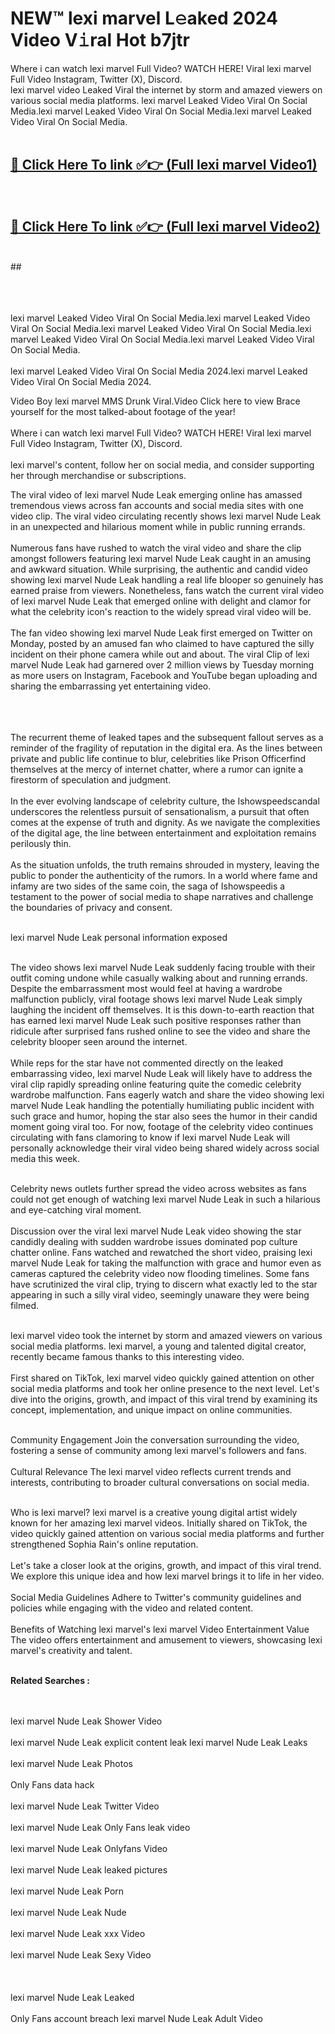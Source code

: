 
# NEW™ lexi marvel L𝚎aked 2024 Video V𝚒ral Hot b7jtr

Where i can watch lexi marvel Full Video? WATCH HERE! Viral lexi marvel Full Video Instagram, Twitter (X), Discord. <br>
lexi marvel video Leaked Viral the internet by storm and amazed viewers on various social media platforms. lexi marvel Leaked Video Viral On Social Media.lexi marvel Leaked Video Viral On Social Media.lexi marvel Leaked Video Viral On Social Media.<br>
 <br>

##  <a href="hhttps://clipsfans.site?title=lexi_marvel&ref=git">🔴 Click Here To link ✅👉 (Full lexi marvel Video1)</a><br>
  <br>

##  <a href="https://clipsfans.site?title=lexi_marvel&ref=git">🔴 Click Here To link ✅👉 (Full lexi marvel Video2)</a><br>
  <br>
  ##


  <br>

  <br>

<br><br>
lexi marvel Leaked Video Viral On Social Media.lexi marvel Leaked Video Viral On Social Media.lexi marvel Leaked Video Viral On Social Media.lexi marvel Leaked Video Viral On Social Media.lexi marvel Leaked Video Viral On Social Media.
<br><br>
lexi marvel Leaked Video Viral On Social Media 2024.lexi marvel Leaked Video Viral On Social Media 2024.


Video Boy lexi marvel MMS Drunk Viral.Video Click here to view Brace yourself for the most talked-about footage of the year!
<br><br>
Where i can watch lexi marvel Full Video? WATCH HERE! Viral lexi marvel Full Video Instagram, Twitter (X), Discord.
<br><br>
lexi marvel's content, follow her on social media, and consider supporting her through merchandise or subscriptions.


The viral video of lexi marvel Nude Leak emerging online has amassed tremendous views across fan accounts and social media sites with one video clip. The viral video circulating recently shows lexi marvel Nude Leak in an unexpected and hilarious moment while in public running errands.
<br><br>
Numerous fans have rushed to watch the viral video and share the clip amongst followers featuring lexi marvel Nude Leak caught in an amusing and awkward situation. While surprising, the authentic and candid video showing lexi marvel Nude Leak handling a real life blooper so genuinely has earned praise from viewers. Nonetheless, fans watch the current viral video of lexi marvel Nude Leak that emerged online with delight and clamor for what the celebrity icon's reaction to the widely spread viral video will be.
<br><br>
The fan video showing lexi marvel Nude Leak first emerged on Twitter on Monday, posted by an amused fan who claimed to have captured the silly incident on their phone camera while out and about. The viral Clip of lexi marvel Nude Leak had garnered over 2 million views by Tuesday morning as more users on Instagram, Facebook and YouTube began uploading and sharing the embarrassing yet entertaining video.
<br><br>


<br><br>
The recurrent theme of leaked tapes and the subsequent fallout serves as a reminder of the fragility of reputation in the digital era. As the lines between private and public life continue to blur, celebrities like Prison Officerfind themselves at the mercy of internet chatter, where a rumor can ignite a firestorm of speculation and judgment.
<br><br>
In the ever evolving landscape of celebrity culture, the Ishowspeedscandal underscores the relentless pursuit of sensationalism, a pursuit that often comes at the expense of truth and dignity. As we navigate the complexities of the digital age, the line between entertainment and exploitation remains perilously thin.
<br><br>
As the situation unfolds, the truth remains shrouded in mystery, leaving the public to ponder the authenticity of the rumors. In a world where fame and infamy are two sides of the same coin, the saga of Ishowspeedis a testament to the power of social media to shape narratives and challenge the boundaries of privacy and consent.
<br><br>





lexi marvel Nude Leak personal information exposed
<br><br>



The video shows lexi marvel Nude Leak suddenly facing trouble with their outfit coming undone while casually walking about and running errands. Despite the embarrassment most would feel at having a wardrobe malfunction publicly, viral footage shows lexi marvel Nude Leak simply laughing the incident off themselves. It is this down-to-earth reaction that has earned lexi marvel Nude Leak such positive responses rather than ridicule after surprised fans rushed online to see the video and share the celebrity blooper seen around the internet.
<br><br>
While reps for the star have not commented directly on the leaked embarrassing video, lexi marvel Nude Leak will likely have to address the viral clip rapidly spreading online featuring quite the comedic celebrity wardrobe malfunction. Fans eagerly watch and share the video showing lexi marvel Nude Leak handling the potentially humiliating public incident with such grace and humor, hoping the star also sees the humor in their candid moment going viral too. For now, footage of the celebrity video continues circulating with fans clamoring to know if lexi marvel Nude Leak will personally acknowledge their viral video being shared widely across social media this week.
<br><br>

Celebrity news outlets further spread the video across websites as fans could not get enough of watching lexi marvel Nude Leak in such a hilarious and eye-catching viral moment.
<br><br>
Discussion over the viral lexi marvel Nude Leak video showing the star candidly dealing with sudden wardrobe issues dominated pop culture chatter online. Fans watched and rewatched the short video, praising lexi marvel Nude Leak for taking the malfunction with grace and humor even as cameras captured the celebrity video now flooding timelines. Some fans have scrutinized the viral clip, trying to discern what exactly led to the star appearing in such a silly viral video, seemingly unaware they were being filmed.
<br><br>


lexi marvel video took the internet by storm and amazed viewers on various social media platforms. lexi marvel, a young and talented digital creator, recently became famous thanks to this interesting video.
<br><br>
First shared on TikTok, lexi marvel video quickly gained attention on other social media platforms and took her online presence to the next level. Let's dive into the origins, growth, and impact of this viral trend by examining its concept, implementation, and unique impact on online communities.
<br><br>

Community Engagement Join the conversation surrounding the video, fostering a sense of community among lexi marvel's followers and fans.
<br><br>
Cultural Relevance The lexi marvel video reflects current trends and interests, contributing to broader cultural conversations on social media.
<br><br>




Who is lexi marvel? lexi marvel is a creative young digital artist widely known for her amazing lexi marvel videos. Initially shared on TikTok, the video quickly gained attention on various social media platforms and further strengthened Sophia Rain's online reputation.
<br><br>
Let's take a closer look at the origins, growth, and impact of this viral trend. We explore this unique idea and how lexi marvel brings it to life in her video.
<br><br>
Social Media Guidelines Adhere to Twitter's community guidelines and policies while engaging with the video and related content.
<br><br>
Benefits of Watching lexi marvel's lexi marvel Video Entertainment Value The video offers entertainment and amusement to viewers, showcasing lexi marvel's creativity and talent.
<br><br>




<strong>Related Searches :</strong>

<br><br>
lexi marvel Nude Leak Shower Video
<br><br>
lexi marvel Nude Leak explicit content leak
lexi marvel Nude Leak Leaks
<br><br>
lexi marvel Nude Leak Photos
<br><br>
Only Fans data hack
<br><br>
lexi marvel Nude Leak Twitter Video
<br><br>
lexi marvel Nude Leak Only Fans leak video
<br><br>
lexi marvel Nude Leak Onlyfans Video
<br><br>
lexi marvel Nude Leak leaked pictures
<br><br>
lexi marvel Nude Leak Porn
<br><br>
lexi marvel Nude Leak Nude
<br><br>
lexi marvel Nude Leak xxx Video
<br><br>
lexi marvel Nude Leak Sexy Video
<br><br>
<br><br>
lexi marvel Nude Leak Leaked
<br><br>
Only Fans account breach
lexi marvel Nude Leak Adult Video
<br><br>